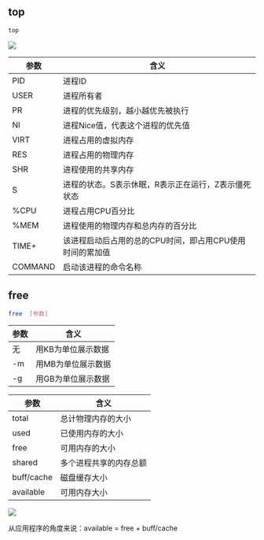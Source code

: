 <!--
 * @Description: 
 * @Version: 1.0
 * @Author: DaLao
 * @Email: dalao_li@163.com
 * @Date: 2021-11-13 18:40:58
 * @LastEditors: DaLao
 * @LastEditTime: 2021-11-13 18:50:03
-->

## top

```sh
top 
```

![](https://cdn.hurra.ltd/img/20211113184354.png)

| 参数    | 含义                                                     |
| ------- | -------------------------------------------------------- |
| PID     | 进程ID                                                   |
| USER    | 进程所有者                                               |
| PR      | 进程的优先级别，越小越优先被执行                         |
| NI      | 进程Nice值，代表这个进程的优先值                         |
| VIRT    | 进程占用的虚拟内存                                       |
| RES     | 进程占用的物理内存                                       |
| SHR     | 进程使用的共享内存                                       |
| S       | 进程的状态。S表示休眠，R表示正在运行，Z表示僵死状态      |
| %CPU    | 进程占用CPU百分比                                        |
| %MEM    | 进程使用的物理内存和总内存的百分比                       |
| TIME+   | 该进程启动后占用的总的CPU时间，即占用CPU使用时间的累加值 |
| COMMAND | 启动该进程的命令名称                                     |

## free

```sh
free  [参数]  
```

| 参数 | 含义               |
| ---- | ------------------ |
| 无   | 用KB为单位展示数据 |
| -m   | 用MB为单位展示数据 |
| -g   | 用GB为单位展示数据 |

| 参数       | 含义                   |
| ---------- | ---------------------- |
| total      | 总计物理内存的大小     |
| used       | 已使用内存的大小       |
| free       | 可用内存的大小         |
| shared     | 多个进程共享的内存总额 |
| buff/cache | 磁盘缓存大小           |
| available  | 可用内存大小           |

![](https://cdn.hurra.ltd/img/20211113185055.png)

从应用程序的角度来说：available = free + buff/cache

